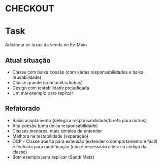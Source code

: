 # CHECKOUT


# Task

Adicionar as taxas da venda no Ev-Main


## Atual situação

- Classe com baixa coesão (com várias responsabilidades e baixa reusabilidade)
- Classe grande (com muitas linhas)
- Design com testabilidade prejudicada
- Um mal exemplo para replicar

## Refatorado

- Baixo acoplamento (delega a responsabilidade/tarefa para outros)
- Alta coesão (uma única responsabilidade)
- Classes menores, mais simples de entender
- Melhora na testabilidade (separação)
- OCP - Classe aberta para extensão (extender o comportamento é fácil) e fechada para modificação (não é necessário alterar o código da classe)
- Bom exemplo para replicar (Sandi Metz)
